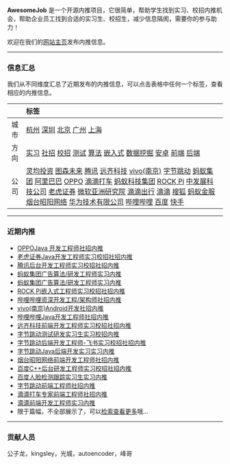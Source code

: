 
 
**AwesomeJob** 是一个开源内推项目，它很简单，帮助学生找到实习、校招内推机会，帮助企业员工找到合适的实习生、校招生，减少信息隔阂，需要你的参与助力！

欢迎在我们的[网站主页](https://awesomejob.gitee.io/)发布内推信息。


--- 
### 信息汇总

我们从不同维度汇总了近期发布的内推信息，可以点击表格中任何一个标签，查看相应的内推信息。

||标签|
|:---:|:---|
|城市|[杭州](https://awesomejob.gitee.io/tags/杭州)	[深圳](https://awesomejob.gitee.io/tags/深圳)	[北京](https://awesomejob.gitee.io/tags/北京)	[广州](https://awesomejob.gitee.io/tags/广州)	[上海](https://awesomejob.gitee.io/tags/上海)|
|方向|[实习](https://awesomejob.gitee.io/series/实习)	[社招](https://awesomejob.gitee.io/series/社招)	[校招](https://awesomejob.gitee.io/series/校招)	[测试](https://awesomejob.gitee.io/categories/测试)	[算法](https://awesomejob.gitee.io/categories/算法)	[嵌入式](https://awesomejob.gitee.io/categories/嵌入式)	[数据挖掘](https://awesomejob.gitee.io/categories/数据挖掘)	[安卓](https://awesomejob.gitee.io/categories/安卓)	[前端](https://awesomejob.gitee.io/categories/前端)	[后端](https://awesomejob.gitee.io/categories/后端)|
|公司|[灵均投资](https://awesomejob.gitee.io/tags/灵均投资)	[图森未来](https://awesomejob.gitee.io/tags/图森未来)	[腾讯](https://awesomejob.gitee.io/tags/腾讯)	[远齐科技](https://awesomejob.gitee.io/tags/远齐科技)	[vivo(南京)](https://awesomejob.gitee.io/tags/vivo(南京))	[字节跳动](https://awesomejob.gitee.io/tags/字节跳动)	[蚂蚁集团](https://awesomejob.gitee.io/tags/蚂蚁集团)	[阿里巴巴](https://awesomejob.gitee.io/tags/阿里巴巴)	[OPPO](https://awesomejob.gitee.io/tags/oppo)	[滴滴打车](https://awesomejob.gitee.io/tags/滴滴打车)	[蚂蚁科技集团](https://awesomejob.gitee.io/tags/蚂蚁科技集团)	[ROCK Pi](https://awesomejob.gitee.io/tags/rock-pi)	[中发展科技公司](https://awesomejob.gitee.io/tags/中发展科技公司)	[老虎证券](https://awesomejob.gitee.io/tags/老虎证券)	[微软亚洲研究院](https://awesomejob.gitee.io/tags/微软亚洲研究院)	[滴滴出行](https://awesomejob.gitee.io/tags/滴滴出行)	[滴滴](https://awesomejob.gitee.io/tags/滴滴)	[搜狐](https://awesomejob.gitee.io/tags/搜狐)	[蚂蚁金服](https://awesomejob.gitee.io/tags/蚂蚁金服)	[烟台昭阳网络](https://awesomejob.gitee.io/tags/烟台昭阳网络)	[华为技术有限公司](https://awesomejob.gitee.io/tags/华为技术有限公司)	[哔哩哔哩](https://awesomejob.gitee.io/tags/哔哩哔哩)	[百度](https://awesomejob.gitee.io/tags/百度)	[快手](https://awesomejob.gitee.io/tags/快手)|
--- 

### 近期内推 
- [OPPOJava 开发工程师社招内推](https://awesomejob.gitee.io/posts/jobs/job_38)
- [老虎证券Java开发工程师实习校招社招内推](https://awesomejob.gitee.io/posts/jobs/job_37)
- [腾讯后台开发工程师实习校招社招内推](https://awesomejob.gitee.io/posts/jobs/job_36)
- [蚂蚁集团广告算法/研发工程师实习内推](https://awesomejob.gitee.io/posts/jobs/job_35)
- [蚂蚁集团广告算法/研发工程师实习内推](https://awesomejob.gitee.io/posts/jobs/job_34)
- [ROCK Pi嵌入式工程师实习校招社招内推](https://awesomejob.gitee.io/posts/jobs/job_33)
- [哔哩哔哩资深开发工程/架构师社招内推](https://awesomejob.gitee.io/posts/jobs/job_32)
- [vivo(南京)Android开发社招内推](https://awesomejob.gitee.io/posts/jobs/job_31)
- [哔哩哔哩Java开发工程师社招内推](https://awesomejob.gitee.io/posts/jobs/job_30)
- [远齐科技前端开发工程师实习校招社招内推](https://awesomejob.gitee.io/posts/jobs/job_29)
- [字节跳动测试研发实习生实习校招内推](https://awesomejob.gitee.io/posts/jobs/job_28)
- [字节跳动后端开发工程师-飞书实习校招社招内推](https://awesomejob.gitee.io/posts/jobs/job_27)
- [字节跳动Java后端开发实习实习内推](https://awesomejob.gitee.io/posts/jobs/job_26)
- [烟台昭阳网络前端开发工程师社招内推](https://awesomejob.gitee.io/posts/jobs/job_25)
- [百度C++后台研发工程师实习校招社招内推](https://awesomejob.gitee.io/posts/jobs/job_24)
- [百度人脸检测跟踪实习生实习内推](https://awesomejob.gitee.io/posts/jobs/job_23)
- [字节跳动前端工程师社招内推](https://awesomejob.gitee.io/posts/jobs/job_22)
- [滴滴打车专家前端工程师社招内推](https://awesomejob.gitee.io/posts/jobs/job_21)
- [滴滴前端开发工程师实习内推](https://awesomejob.gitee.io/posts/jobs/job_20)
- 限于篇幅，不全部展示了，可以[检索查看更多](https://awesomejob.gitee.io/)哦...
--- 
### 贡献人员
公子龙，kingsley，光城，autoencoder，峰哥